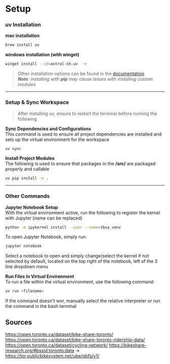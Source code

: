 # Setup

### uv Installation
**mac installation**
```sh
brew install uv
```
**windows installation (with winget)**
```sh
winget install --id=astral-sh.uv  -e
```
> Other installation options can be found in the [documentation](https://docs.astral.sh/uv/getting-started/installation/)  
> ***Note**: installing with **pip** may cause issues with installing custom modules*
---
### Setup & Sync Workspace
>After installing uv, ensure to restart the terminal before running the following  

**Sync Dependencies and Configurations**  
This command is used to ensure all project dependencies are installed and sets up the virtual environment for the workspace
```sh
uv sync
```
**Install Project Modules**  
The following is used to ensure that packages in the **/src/** are packaged properly and callable
```sh
uv pip install -e .
```

---

### Other Commands

**Jupyter Notebook Setup**  
With the virtual environment active, run the following to register the kernel with Jupyter (name can be replaced)
```sh
python -m ipykernel install --user --name=tbsa_venv
```
To open Jupyter Notebook, simply run:
```sh
jupyter notebook
```
Select a notebook to open and simply change/select the kernel if not selected by default, located on the top right of the notebook, left of the 3 line dropdown menu

**Run Files In Virtual Environment**  
To run a file within the virtual environment, use the following command:
```sh
uv run <filename>
```
If the command doesn't wor, manually select the relative interpreter or run the command in the bash terminal



## Sources
https://open.toronto.ca/dataset/bike-share-toronto/  
https://open.toronto.ca/dataset/bike-share-toronto-ridership-data/  
https://open.toronto.ca/dataset/cycling-network/
https://bikeshare-research.org/#bssid:toronto:data -> https://tor.publicbikesystem.net/ube/gbfs/v1/